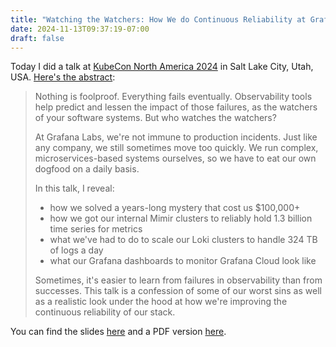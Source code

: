 ```yaml
---
title: "Watching the Watchers: How We do Continuous Reliability at Grafana Labs (KubeCon NA 2024)"
date: 2024-11-13T09:37:19-07:00
draft: false
---
```


Today I did a talk at [KubeCon North America 2024](https://events.linuxfoundation.org/kubecon-cloudnativecon-north-america/) in Salt Lake City, Utah, USA. [Here's the abstract](https://kccncna2024.sched.com/event/1i7m6):

> Nothing is foolproof. Everything fails eventually. Observability tools help predict and lessen the impact of those failures, as the watchers of your software systems. But who watches the watchers?
> 
> At Grafana Labs, we're not immune to production incidents. Just like any company, we still sometimes move too quickly. We run complex, microservices-based systems ourselves, so we have to eat our own dogfood on a daily basis.
> 
> In this talk, I reveal:
> - how we solved a years-long mystery that cost us $100,000+
> - how we got our internal Mimir clusters to reliably hold 1.3 billion time series for metrics
> - what we've had to do to scale our Loki clusters to handle 324 TB of logs a day
> - what our Grafana dashboards to monitor Grafana Cloud look like
> 
> Sometimes, it's easier to learn from failures in observability than from successes. This talk is a confession of some of our worst sins as well as a realistic look under the hood at how we're improving the continuous reliability of our stack.

You can find the slides [here](https://www.canva.com/design/DAGV-7UbEVo/QVrjCs0kKvtiEG_LlNLrvA/view?utm_content=DAGV-7UbEVo&utm_campaign=designshare&utm_medium=link&utm_source=editor) and a PDF version [here](/assets/20241113-kubecon-na-2024-watching-the-watchers.pdf).